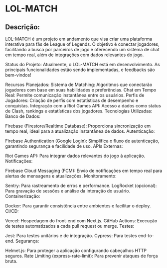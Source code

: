 # LOL-MATCH
## Descrição:
LOL-MATCH é um projeto em andamento que visa criar uma plataforma interativa para fãs de League of Legends. O objetivo é conectar jogadores, facilitando a busca por parceiros de jogo e oferecendo um sistema de chat em tempo real, além de integrações com dados relevantes do jogo.

Status do Projeto:
Atualmente, o LOL-MATCH está em desenvolvimento. As principais funcionalidades estão sendo implementadas, e feedbacks são bem-vindos!

Recursos Planejados:
Sistema de Matching: Algoritmos que conectarão jogadores com base em suas habilidades e preferências.
Chat em Tempo Real: Permite comunicação instantânea entre os usuários.
Perfis de Jogadores: Criação de perfis com estatísticas de desempenho e conquistas.
Integração com a Riot Games API: Acesso a dados como status de Clash, rankings e estatísticas dos jogadores.
Tecnologias Utilizadas:
Banco de Dados:

Firebase (Firestore/Realtime Database): Proporciona sincronização em tempo real, ideal para a atualização instantânea de dados.
Autenticação:

Firebase Authentication (Google Login): Simplifica o fluxo de autenticação, garantindo segurança e facilidade de uso.
APIs Externas:

Riot Games API: Para integrar dados relevantes do jogo à aplicação.
Notificações:

Firebase Cloud Messaging (FCM): Envio de notificações em tempo real para alertas de mensagens e atualizações.
Monitoramento:

Sentry: Para rastreamento de erros e performance.
LogRocket (opcional): Para gravação de sessões e análise da interação do usuário.
Containerização:

Docker: Para garantir consistência entre ambientes e facilitar o deploy.
CI/CD:

Vercel: Hospedagem do front-end com Next.js.
GitHub Actions: Execução de testes automatizados a cada pull request ou merge.
Testes:

Jest: Para testes unitários e de integração.
Cypress: Para testes end-to-end.
Segurança:

Helmet.js: Para proteger a aplicação configurando cabeçalhos HTTP seguros.
Rate Limiting (express-rate-limit): Para prevenir ataques de força bruta.
